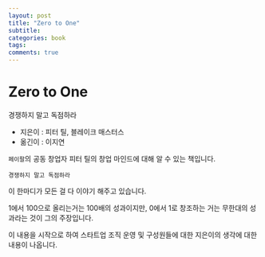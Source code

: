```yaml
---
layout: post
title: "Zero to One"
subtitle:  
categories: book
tags:  
comments: true
---
```


# Zero to One

경쟁하지 말고 독점하라

- 지은이 : 피터 틸, 블레이크 매스터스
- 옮긴이 : 이지연

`페이팔`의 공동 창업자 피터 틸의 창업 마인드에 대해 알 수 있는 책입니다.

`경쟁하지 말고 독점하라`

이 한마디가 모든 걸 다 이야기 해주고 있습니다.

1에서 100으로 올리는거는 100배의 성과이지만,
0에서 1로 창조하는 거는 무한대의 성과라는 것이 그의 주장입니다.

이 내용을 시작으로 하여 스타트업 조직 운영 및 구성원들에 대한 지은이의 생각에 대한 내용이 나옵니다.

